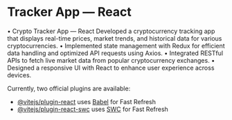 # Tracker App — React
• Crypto Tracker App — React Developed a cryptocurrency tracking app that displays real-time prices, market
trends, and historical data for various cryptocurrencies.
• Implemented state management with Redux for efficient data handling and optimized API requests using
Axios.
• Integrated RESTful APIs to fetch live market data from popular cryptocurrency exchanges.
• Designed a responsive UI with React to enhance user experience across devices.


Currently, two official plugins are available:

- [@vitejs/plugin-react](https://github.com/vitejs/vite-plugin-react/blob/main/packages/plugin-react/README.md) uses [Babel](https://babeljs.io/) for Fast Refresh
- [@vitejs/plugin-react-swc](https://github.com/vitejs/vite-plugin-react-swc) uses [SWC](https://swc.rs/) for Fast Refresh
